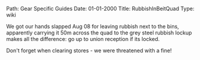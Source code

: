 Path: Gear Specific Guides
Date: 01-01-2000
Title: RubbishInBeitQuad
Type: wiki



We got our hands slapped Aug 08 for leaving rubbish next to the bins,
apparently carrying it 50m across the quad to the grey steel rubbish
lockup makes all the difference: go up to union reception if its locked.

Don't forget when clearing stores - we were threatened with a fine!
